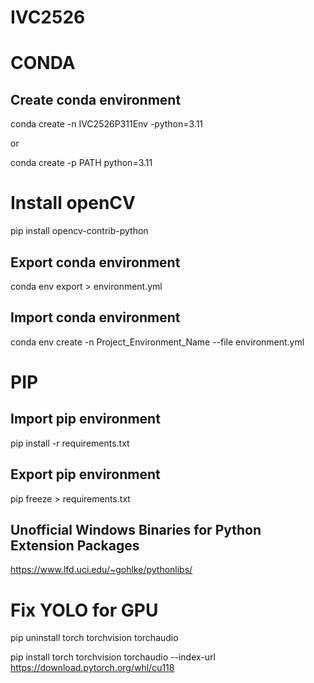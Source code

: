 # IVC2526

# CONDA
## Create conda environment
conda create -n IVC2526P311Env -python=3.11

or

conda create -p PATH python=3.11

# Install openCV
pip install opencv-contrib-python

## Export conda environment
conda env export > environment.yml

## Import conda environment
conda env create -n Project_Environment_Name --file environment.yml

# PIP

## Import pip environment
pip install -r requirements.txt

## Export pip environment
pip freeze > requirements.txt

## Unofficial Windows Binaries for Python Extension Packages
<https://www.lfd.uci.edu/~gohlke/pythonlibs/>

# Fix YOLO for GPU
pip uninstall torch torchvision torchaudio

pip install torch torchvision torchaudio --index-url https://download.pytorch.org/whl/cu118
